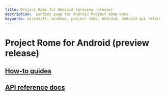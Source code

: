 ```yaml
---
title: Project Rome for Android (preview release)
description:  Landing page for Android Project Rome docs
keywords: microsoft, windows, project rome, Android, Android api reference, iPhone 
---
```


# Project Rome for Android (preview release)

## [How-to guides](how-to-guides/index.md)
## [API reference docs](https://docs.microsoft.com/java/api/com.microsoft.connecteddevices.base)
